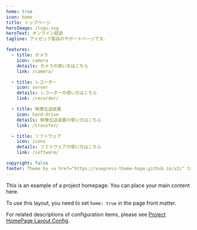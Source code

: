 ```yaml
---
home: true
icon: home
title: トップページ
heroImage: /logo.svg
heroText: オンライン取説
tagline: アイゼック製品のサポートページです。

features:
  - title: カメラ
    icon: camera
    details: カメラの使い方はこちら
    link: /camera/

  - title: レコーダー
    icon: server
    details: レコーダーの使い方はこちら
    link: /recorder/

  - title: 映像伝送装置
    icon: hard-drive
    details: 映像伝送装置の使い方はこちら
    link: /transfer/

  - title: ソフトウェア
    icon: icons
    details: ソフトウェアの使い方はこちら
    link: /software/

copyright: false
footer: Theme by <a href="https://vuepress-theme-hope.github.io/v2/" target="_blank">VuePress Theme Hope</a> | MIT Licensed, Copyright © 2019-present Mr.Hope
---
```


<!-- <Count /> -->

This is an example of a project homepage. You can place your main content here.

To use this layout, you need to set `home: true` in the page front matter.

For related descriptions of configuration items, please see [Project HomePage Layout Config](https://vuepress-theme-hope.github.io/v2/guide/layout/home/).

